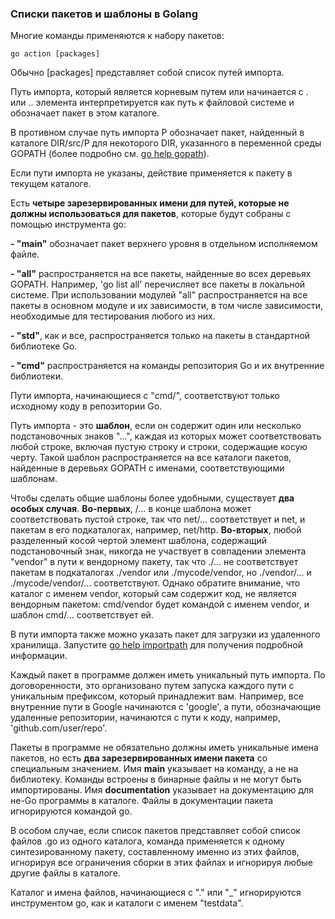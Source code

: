 ### Списки пакетов и шаблоны в Golang

Многие команды применяются к набору пакетов:

```
go action [packages]

```

Обычно \[packages\] представляет собой список путей импорта.

Путь импорта, который является корневым путем или начинается с . или .. элемента интерпретируется как путь к файловой системе и обозначает пакет в этом каталоге.

В противном случае путь импорта P обозначает пакет, найденный в каталоге DIR/src/P для некоторого DIR, указанного в переменной среды GOPATH (более подробно см. [go help gopath](https://golang-blog.blogspot.com/2019/07/go-help-gopath.html)).

Если пути импорта не указаны, действие применяется к пакету в текущем каталоге.

Есть **четыре зарезервированных имени для путей, которые не должны использоваться для пакетов**, которые будут собраны с помощью инструмента go:

**\- "main"** обозначает пакет верхнего уровня в отдельном исполняемом файле.

**\- "all"** распространяется на все пакеты, найденные во всех деревьях GOPATH. Например, 'go list all' перечисляет все пакеты в локальной системе. При использовании модулей "all" распространяется на все пакеты в основном модуле и их зависимости, в том числе зависимости, необходимые для тестирования любого из них.

**\- "std"**, как и все, распространяется только на пакеты в стандартной библиотеке Go.

**\- "cmd"** распространяется на команды репозитория Go и их внутренние библиотеки.

Пути импорта, начинающиеся с "cmd/", соответствуют только исходному коду в репозитории Go.

Путь импорта - это **шаблон**, если он содержит один или несколько подстановочных знаков "...", каждая из которых может соответствовать любой строке, включая пустую строку и строки, содержащие косую черту. Такой шаблон распространяется на все каталоги пакетов, найденные в деревьях GOPATH с именами, соответствующими шаблонам.

Чтобы сделать общие шаблоны более удобными, существует **два особых случая**. **Во-первых**, /... в конце шаблона может соответствовать пустой строке, так что net/... соответствует и net, и пакетам в его подкаталогах, например, net/http. **Во-вторых**, любой разделенный косой чертой элемент шаблона, содержащий подстановочный знак, никогда не участвует в совпадении элемента "vendor" в пути к вендорному пакету, так что ./... не соответствует пакетам в подкаталогах ./vendor или ./mycode/vendor, но ./vendor/... и ./mycode/vendor/... соответствуют. Однако обратите внимание, что каталог с именем vendor, который сам содержит код, не является вендорным пакетом: cmd/vendor будет командой с именем vendor, и шаблон cmd/... соответствует ей.

В пути импорта также можно указать пакет для загрузки из удаленного хранилища. Запустите [go help importpath](https://golang-blog.blogspot.com/2019/07/go-help-importpath.html) для получения подробной информации.

Каждый пакет в программе должен иметь уникальный путь импорта. По договоренности, это организовано путем запуска каждого пути с уникальным префиксом, который принадлежит вам. Например, все внутренние пути в Google начинаются с 'google', а пути, обозначающие удаленные репозитории, начинаются с пути к коду, например, 'github.com/user/repo'.

Пакеты в программе не обязательно должны иметь уникальные имена пакетов, но есть **два зарезервированных имени пакета** со специальным значением. Имя **main** указывает на команду, а не на библиотеку. Команды встроены в бинарные файлы и не могут быть импортированы. Имя **documentation** указывает на документацию для не-Go программы в каталоге. Файлы в документации пакета игнорируются командой go.

В особом случае, если список пакетов представляет собой список файлов .go из одного каталога, команда применяется к одному синтезированному пакету, составленному именно из этих файлов, игнорируя все ограничения сборки в этих файлах и игнорируя любые другие файлы в каталоге.

Каталог и имена файлов, начинающиеся с "." или "\_" игнорируются инструментом go, как и каталоги с именем "testdata".
